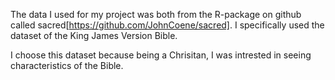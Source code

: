 
The data I used for my project was both from the R-package on github called sacred[https://github.com/JohnCoene/sacred]. I specifically used the dataset of the King James Version Bible. 

I choose this dataset because being a Chrisitan, I was intrested in seeing characteristics of the Bible. 
